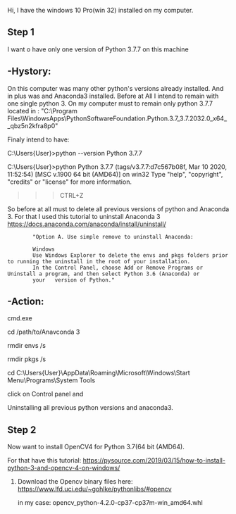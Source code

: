 
Hi,
I have the windows 10 Pro(win 32) installed on my computer.


Step 1
------
I want o have only one version of Python 3.7.7 on this machine

-Hystory:
---------

On this computer was many other python's versions already installed.
And in plus was and Anaconda3 installed.
Before at All I intend to remain with one single python 3.
On my computer must to remain only python 3.7.7 located in :
    "C:\Program Files\WindowsApps\PythonSoftwareFoundation.Python.3.7_3.7.2032.0_x64__qbz5n2kfra8p0"
    
Finaly intend to have:

C:\Users\{User}>python --version
Python 3.7.7

C:\Users\{User}>python
Python 3.7.7 (tags/v3.7.7:d7c567b08f, Mar 10 2020, 11:52:54) [MSC v.1900 64 bit (AMD64)] on win32
Type "help", "copyright", "credits" or "license" for more information.
>>>CTRL+Z

So before at all must to delete all previous versions of python and Anaconda 3.
For that I used this tutorial to uninstall Anaconda 3
https://docs.anaconda.com/anaconda/install/uninstall/

            "Option A. Use simple remove to uninstall Anaconda:

            Windows
            Use Windows Explorer to delete the envs and pkgs folders prior to running the uninstall in the root of your installation.
            In the Control Panel, choose Add or Remove Programs or Uninstall a program, and then select Python 3.6 (Anaconda) or 
            your   version of Python."
            
-Action:
---------
cmd.exe

cd /path/to/Anavconda 3

rmdir envs /s

rmdir pkgs /s

cd C:\Users\{User}\AppData\Roaming\Microsoft\Windows\Start Menu\Programs\System Tools

click on Control panel and

Uninstalling all previous python versions and anaconda3.


Step 2
------

Now want to install OpenCV4 for Python 3.7(64 bit (AMD64).

For that have this tutorial: 
   https://pysource.com/2019/03/15/how-to-install-python-3-and-opencv-4-on-windows/

1. Download the Opencv binary files here: https://www.lfd.uci.edu/~gohlke/pythonlibs/#opencv

   in my case: 
        opencv_python-4.2.0-cp37-cp37m-win_amd64.whl



